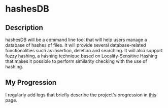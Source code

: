 # hashesDB
## Description
hashesDB will be a command line tool that will help users manage a database of hashes of files. It will provide several database-related functionalities such as insertion, deletion and searching. It will also support fuzzy hashing, a hashing technique based on Locality-Sensitive Hashing that makes it possible to perform similarity checking with the use of hashing.

## My Progression
I regularly add logs that briefly describe the project's progression in [this](https://github.com/gkosm314/gsoc2021-hashesDB/wiki/Project-Journal) page.
